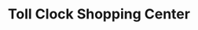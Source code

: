 ---
title: "Toll Clock Shopping Center"
url: /shetland/toll-clock-shopping-center-north-road/
shop: mall
---
